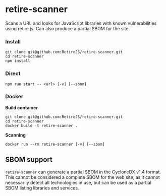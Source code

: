 # retire-scanner

Scans a URL and looks for JavaScript libraries with known vulnerabilities using retire.js. Can also produce a partial SBOM for the site.


### Install

```
git clone git@github.com:RetireJS/retire-scanner.git
cd retire-scanner
npm install
```

### Direct
```
npm run start -- <url> [-v] [--sbom]
```
### Docker

**Build container**

```
git clone git@github.com:RetireJS/retire-scanner.git
cd retire-scanner
docker build -t retire-scanner .
```
**Scanning**
```
docker run --rm retire-scanner [-v] [--sbom]
```

## SBOM support

`retire-scanner` can generate a partial SBOM in the CycloneDX v1.4 format. This cannot be considered a complete SBOM for the web site, as it cannot necessarily detect all technologies in use, but can be used as a partial SBOM listing libraries and services.


